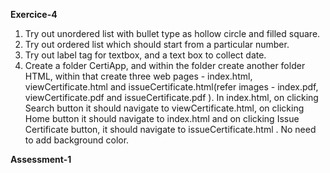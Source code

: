 
**Exercice-4**

1. Try out unordered list with bullet type as hollow circle and filled square.
2. Try out ordered list which should start from a particular number.
3. Try out label tag for textbox, and a text box to collect date.
4. Create a folder CertiApp, and within the folder create another folder HTML, within that create three web pages - index.html, viewCertificate.html and issueCertificate.html(refer images - index.pdf, viewCertificate.pdf and issueCertificate.pdf ). In index.html, on clicking Search button it should navigate to viewCertificate.html, on clicking Home button it should navigate to index.html and on clicking Issue Certificate button, it should navigate to issueCertificate.html . No need to add background color.

**Assessment-1**

